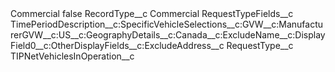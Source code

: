 <?xml version="1.0" encoding="UTF-8"?>
<CustomMetadata xmlns="http://soap.sforce.com/2006/04/metadata" xmlns:xsi="http://www.w3.org/2001/XMLSchema-instance" xmlns:xsd="http://www.w3.org/2001/XMLSchema">
    <label>Commercial</label>
    <protected>false</protected>
    <values>
        <field>RecordType__c</field>
        <value xsi:type="xsd:string">Commercial</value>
    </values>
    <values>
        <field>RequestTypeFields__c</field>
        <value xsi:type="xsd:string">TimePeriodDescription__c:SpecificVehicleSelections__c:GVW__c:ManufacturerGVW__c:US__c:GeographyDetails__c:Canada__c:ExcludeName__c:DisplayField0__c:OtherDisplayFields__c:ExcludeAddress__c</value>
    </values>
    <values>
        <field>RequestType__c</field>
        <value xsi:type="xsd:string">TIPNetVehiclesInOperation__c</value>
    </values>
</CustomMetadata>
